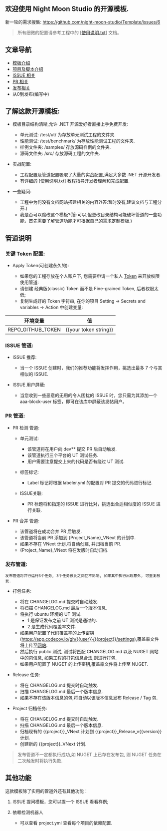 ﻿
## 欢迎使用 Night Moon Studio 的开源模板.

新一轮的需求搜集: https://github.com/night-moon-studio/Template/issues/6

> 所有细微的配置请参考工程中的 [[使用说明.txt](https://github.com/night-moon-studio/Template/blob/main/%E4%BD%BF%E7%94%A8%E8%AF%B4%E6%98%8E.txt)] 文档。


## 文章导航

- [模板介绍](https://www.cnblogs.com/NMSLanX/p/17326728.html)
- [项目及脚本介绍](https://www.cnblogs.com/NMSLanX/p/17328697.html)
- [ISSUE 相关](https://www.cnblogs.com/NMSLanX/p/17328924.html)
- [PR 相关](https://www.cnblogs.com/NMSLanX/p/17328962.html)
- [发布相关](https://www.cnblogs.com/NMSLanX/p/17329521.html)
- 从0到发布(编写中)


## 了解这款开源模板:

- 模板目录结构清晰,允许 .NET 开源爱好者直接上手免费开发:
	- 单元测试: /test/ut/ 为存放单元测试工程的文件夹. 
	- 性能测试: /test/benchmark/ 为存放性能测试工程的文件夹.
	- 样例文件夹: /samples/ 存放源码样例的文件夹.
	- 源码文件夹: /src/ 存放源码工程的文件夹.


- 实战配置:
	- 工程配置及管道配置吸取了大量的实战配置,满足大多数 .NET 开源开发者.
	- 有详细的 [使用说明.txt] 教程指导开发者理解和完成配置.


- 一些疑问:
	- 工程中为何没有文档网站搭建相关的内容?(答:暂时没有,建议文档与工程分开.)
	- 我是否可以魔改这个模板?(答:可以,但更改目录结构可能破坏管道的一些功能，首先需要了解管道功能才可根据自己的需求定制模板.)


## 管道说明

### 关键 Token 配置:

- Apply Token(可创建永久的):
  
    - 如果您的工程存放在个人账户下, 您需要申请一个私人 [Token](https://docs.github.com/zh/authentication/keeping-your-account-and-data-secure/creating-a-personal-access-token) 来开放权限使用管道:
    - 请创建 经典版(classic) Token 而不是 Fine-grained Token, 后者权限太低;
    - 复制生成好的 Token 字符串, 在你的项目 Setting -> Secrets and variables -> Action 中创建变量: 

| 环境变量 | 值 |
| :------: | :--: |
| REPO_GITHUB_TOKEN | {{your token string}} |


### ISSUE 管道:

- ISSUE 推荐:
    - 当一个 ISSUE 创建时，我们的推荐功能将发挥作用，挑选出最多 7 个与其相似的 ISSUE.


- ISSUE 用户屏蔽:
    - 当您收到一些恶意的无用的令人困扰的 ISSUE 时，您只需为其添加一个 aaa-block-user 标签，即可在该库中屏蔽该发帖用户。


### PR 管道:

- PR 检测 管道:
    
    - 单元测试:
  
        - 该管道将在用户向 dev** 提交 PR 后自动触发.
        - 该管道执行三个平台的 UT 测试任务.
        - 用户需要注意提交上来的代码是否有绕过 UT 测试.

    - 标签标记:

        - Label 标记将根据 labeler.yml 的配置对 PR 提交的代码进行标记.
      
    - ISSUE关联:

        - PR 标题将和指定的 ISSUE 进行比对，挑选出合适相似度的 ISSUE 进行关联.

  
- PR 合并 管道:
  
    - 该管道将在成功合并 PR 后触发.
    - 该管道将当前 PR 添加到 {Project_Name}_VNext 的计划中.
    - 如果不存在 VNext 计划,将自动创建, 并归档当前 PR.
    - {Project_Name}_VNext 将在发版时自动归档.

### 发布管道:

	发布管道将并行运行3个任务, 3个任务彼此之间互不影响, 如果其中执行出现意外, 可重复触发.

- 打包任务:
  
    - 将在 CHANGELOG.md 提交时自动触发.
    - 将扫描 CHANGELOG.md 最后一个版本信息.
    - 将执行 ubuntu 环境的 UT 测试.
        - 1 是保证发布之前 UT 测试是通过的.
        - 2 是生成代码覆盖率文件.
    - 如果用户配置了代码覆盖率的上传密钥(https://app.codecov.io/gh/{{user}}/{{project}}/settings),覆盖率文件将上传至[网站](https://app.codecov.io/gh).
    - 然后执行 public 测试, 测试将匹配 CHANGELOG.md 以及 NUGET 网站中的包信息, 如果工程的打包信息合法,则进行打包.
    - 如果用户配置了 NUGET 的上传密钥,覆盖率文件将上传至 NUGET.

- Release 任务:
  
    - 将在 CHANGELOG.md 提交时自动触发.
    - 扫描 CHANGELOG.md 最后一个版本信息.
    - 如果不存在该版本信息的包,将自动以该版本信息发布 Release / Tag 包.

- Project 归档任务:
  
    - 将在 CHANGELOG.md 提交时自动触发.
    - 扫描 CHANGELOG.md 最后一个版本信息.
    - 归档现有的 {{project}}_VNext 计划到 {{project}}_Release_v{{version}} 计划.
    - 创建新的 {{project}}_VNext 计划.

> 发布管道不一定都执行成功,如 NUGET 上已存在发布包, 则 NUGET 任务在二次触发时将执行失败.


## 其他功能

这款模板除了实用的管道外还有其他功能：

1. ISSUE 提问模板，您可以提一个 ISSUE 看看样例;

2. 依赖检测机器人

    - 可以查看 project.yml 查看每个项目的依赖配置.